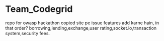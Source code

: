 # Team_Codegrid
repo for owasp hackathon
copied site pe issue features add karne hain, in that order?
borrowing,lending,exchange,user rating,socket.io,transaction system,security fees.


